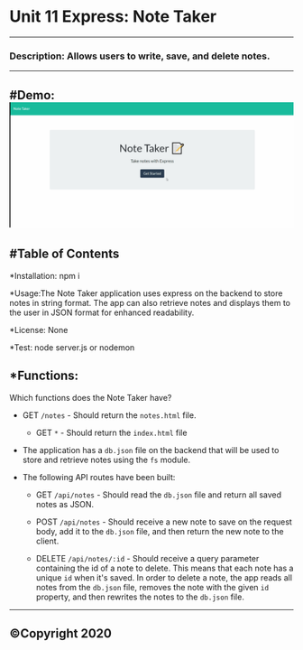 # Unit 11 Express: Note Taker
----------------------------------------------------------------
###  Description: Allows users to write, save, and delete notes.
----------------------------------------------------------------
#Demo: ![notetaker.gif](notetaker.gif)
-------------------------------------------------------------
#Table of Contents
----------------------------------------------------------------
 *Installation: npm i

 *Usage:The Note Taker application uses express on the backend to store notes in string format. The app can also retrieve notes and displays them to the user in JSON format for enhanced readability. 

 *License: None

 *Test: node server.js or nodemon

 *Functions: 
 ---------------------------------------------------------
 
Which functions does the Note Taker have?

* GET `/notes` - Should return the `notes.html` file.

  * GET `*` - Should return the `index.html` file

* The application has a `db.json` file on the backend that will be used to store and retrieve notes using the `fs` module.

* The following API routes have been built:

  * GET `/api/notes` - Should read the `db.json` file and return all saved notes as JSON.

  * POST `/api/notes` - Should receive a new note to save on the request body, add it to the `db.json` file, and then return the new note to the client.

  * DELETE `/api/notes/:id` - Should receive a query parameter containing the id of a note to delete. This means that each note has a unique `id` when it's saved. In order to delete a note, the app reads all notes from the `db.json` file, removes the note with the given `id` property, and then rewrites the notes to the `db.json` file.
---------------------------------------------------------
&copy;Copyright 2020
----------------------------------------------------------
  